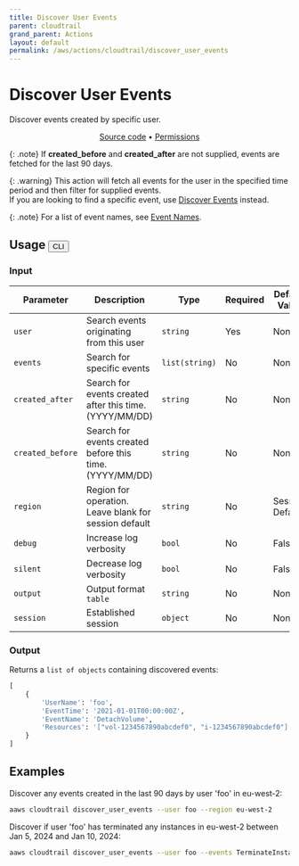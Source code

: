 ```yaml
---
title: Discover User Events
parent: cloudtrail
grand_parent: Actions
layout: default
permalink: /aws/actions/cloudtrail/discover_user_events
---
```


# Discover User Events

Discover events created by specific user.

<p align="center">
   <a href="https://github.com/avtomat-hub/avtomat-aws/tree/main/avtomat_aws/services/cloudtrail/discover_user_events.py">Source code</a> •
   <a href="/aws/permissions/cloudtrail/discover_user_events">Permissions</a>
</p>

{: .note}
If **created_before** and **created_after** are not supplied, events are fetched for the last 90 days.

{: .warning}
This action will fetch all events for the user in the specified time period and then filter for supplied events.<br/>
If you are looking to find a specific event, use [Discover Events](/aws/actions/cloudtrail/discover_events) instead.

{: .note}
For a list of event names, see [Event Names](/aws/actions/cloudtrail/event_names).

## Usage <button id="toggleButton" class="btn fs-3" onclick="toggleTables()">CLI</button>

### Input

| Parameter        | Description                                              | Type           | Required | Default Value   |
|------------------|----------------------------------------------------------|----------------|----------|-----------------|
| `user`           | Search events originating from this user                 | `string`       | Yes      | None            |
| `events`         | Search for specific events                               | `list(string)` | No       | None            |
| `created_after`  | Search for events created after this time. (YYYY/MM/DD)  | `string`       | No       | None            |
| `created_before` | Search for events created before this time. (YYYY/MM/DD) | `string`       | No       | None            |
| `region`         | Region for operation. Leave blank for session default    | `string`       | No       | Session Default |
| `debug`          | Increase log verbosity                                   | `bool`         | No       | False           |
| `silent`         | Decrease log verbosity                                   | `bool`         | No       | False           |
| `output`         | Output format <br/> `table`                              | `string`       | No       | None            |
| `session`        | Established session                                      | `object`       | No       | None            |                           

### Output

Returns a `list of objects` containing discovered events:

```python
[
    {
        'UserName': 'foo',
        'EventTime': '2021-01-01T00:00:00Z',
        'EventName': 'DetachVolume',
        'Resources': '["vol-1234567890abcdef0", "i-1234567890abcdef0"]'
    }
]
```

<div markdown="1" id="cli" style="display: block;">

## Examples

Discover any events created in the last 90 days by user 'foo' in eu-west-2:

```bash
aaws cloudtrail discover_user_events --user foo --region eu-west-2
```

Discover if user 'foo' has terminated any instances in eu-west-2 between Jan 5, 2024 and Jan 10, 2024:

```bash
aaws cloudtrail discover_user_events --user foo --events TerminateInstances --created_before 2024/01/10 --created_after 2024/01/05 --region eu-west-2
```

</div>

<div markdown="1" id="prog" style="display: none;">

## Examples

Discover any events created in the last 90 days by user 'foo' in eu-west-2:

```python
from avtomat_aws import cloudtrail

response = cloudtrail.discover_user_events(user="foo", region="eu-west-2")
```

Discover if user 'foo' has terminated any instances in eu-west-2 between Jan 5, 2024 and Jan 10, 2024:

```python
from avtomat_aws import cloudtrail

response = cloudtrail.discover_user_events(user="foo",
                                           events=["TerminateInstances"],
                                           created_before="2024/01/10",
                                           created_after="2024/01/05",
                                           region="eu-west-2")
```

</div>

<script>
  function toggleTables() {
    var cli = document.getElementById("cli");
    var prog = document.getElementById("prog");
    var toggleButton = document.getElementById("toggleButton");
    if (cli.style.display === "none") {
      cli.style.display = "block";
      prog.style.display = "none";
      toggleButton.innerHTML = "CLI";
    } else {
      cli.style.display = "none";
      prog.style.display = "block";
      toggleButton.innerHTML = "Programmatic";
    } 
  }
</script>
